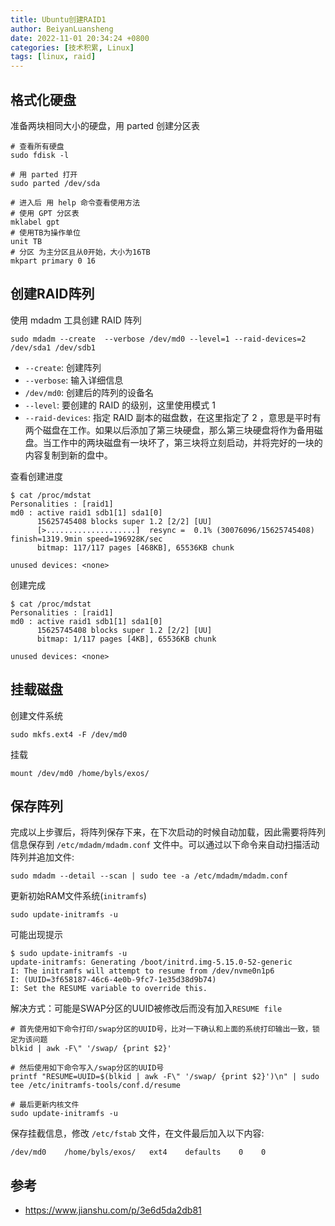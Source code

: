 ```yaml
---
title: Ubuntu创建RAID1
author: BeiyanLuansheng
date: 2022-11-01 20:34:24 +0800
categories: [技术积累, Linux]
tags: [linux, raid]
---
```



## 格式化硬盘

准备两块相同大小的硬盘，用 parted 创建分区表

```shell
# 查看所有硬盘
sudo fdisk -l

# 用 parted 打开
sudo parted /dev/sda

# 进入后 用 help 命令查看使用方法
# 使用 GPT 分区表
mklabel gpt
# 使用TB为操作单位
unit TB
# 分区 为主分区且从0开始，大小为16TB
mkpart primary 0 16
```

## 创建RAID阵列

使用 mdadm 工具创建 RAID 阵列

```shell
sudo mdadm --create  --verbose /dev/md0 --level=1 --raid-devices=2 /dev/sda1 /dev/sdb1
```

- `--create`: 创建阵列
- `--verbose`: 输入详细信息
- `/dev/md0`: 创建后的阵列的设备名
- `--level`: 要创建的 RAID 的级别，这里使用模式 1
- `--raid-devices`: 指定 RAID 副本的磁盘数，在这里指定了 2 ，意思是平时有两个磁盘在工作。如果以后添加了第三块硬盘，那么第三块硬盘将作为备用磁盘。当工作中的两块磁盘有一块坏了，第三块将立刻启动，并将完好的一块的内容复制到新的盘中。


查看创建进度

```
$ cat /proc/mdstat
Personalities : [raid1] 
md0 : active raid1 sdb1[1] sda1[0]
      15625745408 blocks super 1.2 [2/2] [UU]
      [>....................]  resync =  0.1% (30076096/15625745408) finish=1319.9min speed=196928K/sec
      bitmap: 117/117 pages [468KB], 65536KB chunk

unused devices: <none>

```

创建完成

```shell
$ cat /proc/mdstat
Personalities : [raid1] 
md0 : active raid1 sdb1[1] sda1[0]
      15625745408 blocks super 1.2 [2/2] [UU]
      bitmap: 1/117 pages [4KB], 65536KB chunk

unused devices: <none>
```

## 挂载磁盘

创建文件系统

```shell
sudo mkfs.ext4 -F /dev/md0
```

挂载

```shell
mount /dev/md0 /home/byls/exos/
```

## 保存阵列

完成以上步骤后，将阵列保存下来，在下次启动的时候自动加载，因此需要将阵列信息保存到 `/etc/mdadm/mdadm.conf` 文件中。可以通过以下命令来自动扫描活动阵列并追加文件:

```shell
sudo mdadm --detail --scan | sudo tee -a /etc/mdadm/mdadm.conf
```

更新初始RAM文件系统(`initramfs`)

```shell
sudo update-initramfs -u
```
可能出现提示

```shell
$ sudo update-initramfs -u
update-initramfs: Generating /boot/initrd.img-5.15.0-52-generic
I: The initramfs will attempt to resume from /dev/nvme0n1p6
I: (UUID=3f658187-46c6-4e0b-9fc7-1e35d38d9b74)
I: Set the RESUME variable to override this.
```

解决方式：可能是SWAP分区的UUID被修改后而没有加入`RESUME file`

```shell
# 首先使用如下命令打印/swap分区的UUID号，比对一下确认和上面的系统打印输出一致，锁定为该问题
blkid | awk -F\" '/swap/ {print $2}'

# 然后使用如下命令写入/swap分区的UUID号
printf "RESUME=UUID=$(blkid | awk -F\" '/swap/ {print $2}')\n" | sudo tee /etc/initramfs-tools/conf.d/resume

# 最后更新内核文件
sudo update-initramfs -u
```


保存挂截信息，修改 `/etc/fstab` 文件，在文件最后加入以下内容:

```shell
/dev/md0    /home/byls/exos/   ext4    defaults    0    0
```


## 参考

- https://www.jianshu.com/p/3e6d5da2db81